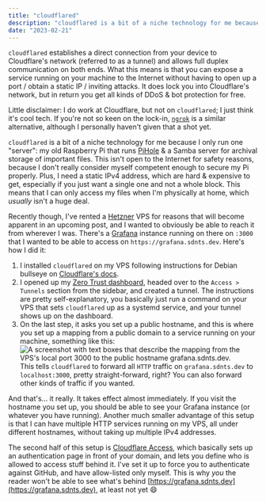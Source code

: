 ```yaml
---
title: "cloudflared"
description: "cloudflared is a bit of a niche technology for me because it only shines when you run some kind of server that is open to the Internet, but boy does it shine bright!"
date: "2023-02-21"
---
```


`cloudflared` establishes a direct connection from your device to Cloudflare's network
(referred to as a tunnel) and allows full duplex communication on both ends. What
this means is that you can expose a service running on your machine to the Internet
without having to open up a port / obtain a static IP / inviting attacks. It does
lock you into Cloudflare's network, but in return you get all kinds of DDoS & bot
protection for free.

Little disclaimer: I do work at Cloudflare, but not on `cloudflared`; I just think
it's cool tech. If you're not so keen on the lock-in, [`ngrok`](https://ngrok.com)
is a similar alternative, although I personally haven't given that a shot yet.

`cloudflared` is a bit of a niche technology for me because I only run one "server":
my old Raspberry Pi that runs [PiHole](https://pi-hole.net/) & a Samba server for
archival storage of important
files. This isn't open to the Internet for safety reasons, because I don't really
consider myself competent enough to secure my Pi properly. Plus, I need a static
IPv4 address, which are hard & expensive to get, especially if you just want a single
one and not a whole block. This means that I can only access my files when I'm physically
at home, which _usually_ isn't a huge deal.

Recently though, I've rented a [Hetzner](https://hetzner.com) VPS for reasons that will become apparent
in an upcoming post, and I wanted to obviously be able to reach it from wherever
I was. There's a [Grafana](https://grafana.com) instance running on there on `:3000` that I wanted to be
able to access on `https://grafana.sdnts.dev`. Here's how I did it:

1. I installed `cloudflared` on my VPS following instructions for Debian bullseye
   on [Cloudflare's docs](https://developers.cloudflare.com/cloudflare-one/connections/connect-apps/install-and-setup/installation#linux).
2. I opened up my [Zero Trust dashboard](https://one.dash.cloudflare.com), headed
   over to the `Access > Tunnels` section from the sidebar, and created a tunnel.
   The instructions are pretty self-explanatory, you basically just run a command
   on your VPS that sets `cloudflared` up as a systemd service, and your tunnel
   shows up on the dashboard.
3. On the last step, it asks you set up a public hostname, and this is where you
   set up a mapping from a public domain to a service running on your machine, something
   like this:
   ![A screenshot with text boxes that describe the mapping from the VPS's local port 3000 to the public hostname grafana.sdnts.dev.](/t/cloudflared/cloudflared-hostnames.png)
   This tells `cloudflared` to forward all `HTTP` traffic on `grafana.sdnts.dev` to `localhost:3000`,
   pretty straight-forward, right? You can also forward other kinds of traffic if
   you wanted.

And that's... it really. It takes effect almost immediately. If you visit the hostname you set up,
you should be able to see your Grafana instance (or whatever you have running).
Another much smaller advantage of this setup is that I can have multiple HTTP services
running on my VPS, all under different hostnames, without taking up multiple IPv4
addresses.

The second half of this setup is [Cloudflare Access](https://developers.cloudflare.com/cloudflare-one/policies/access/),
which basically sets up an authentication page in front of your domain, and lets
you define who is allowed to access stuff behind it. I've set it up to force you
to authenticate against GitHub, and have allow-listed only myself. This is why _you_
the reader won't be able to see what's behind [https://grafana.sdnts.dev](https://grafana.sdnts.dev),
at least not yet 😄

